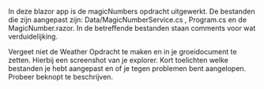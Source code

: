 In deze blazor app is de magicNumbers opdracht uitgewerkt. 
De bestanden die zijn aangepast zijn: Data/MagicNumberService.cs , Program.cs en de MagicNumber.razor. 
In de betreffende bestanden staan comments voor wat verduidelijking.

Vergeet niet de Weather Opdracht te maken en in je groeidocument te zetten.
Hierbij een screenshot van je explorer. Kort toelichten welke bestanden je hebt aangepast en of je tegen problemen bent aangelopen. 
Probeer beknopt te beschrijven.
